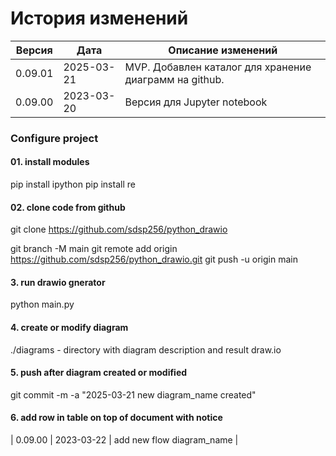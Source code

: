 # История изменений

| Версия  | Дата       | Описание изменений                                     |
|---------|------------|--------------------------------------------------------|
| 0.09.01 | 2025-03-21 | MVP. Добавлен каталог для хранение диаграмм на github. |
| 0.09.00 | 2023-03-20 | Версия для Jupyter notebook                            |


### Configure project

#### 01. install modules 
pip install ipython
pip install re

#### 02. clone code from github
git clone https://github.com/sdsp256/python_drawio

git branch -M main
git remote add origin https://github.com/sdsp256/python_drawio.git
git push -u origin main

#### 3. run drawio gnerator 
python main.py

#### 4. create or modify diagram 
./diagrams - directory with diagram description and result draw.io 

#### 5. push after diagram created or modified 
git commit -m -a "2025-03-21 new diagram_name created"

#### 6. add row in table on top of document with notice 


| 0.09.00 | 2023-03-22 | add new flow diagram_name                            |



